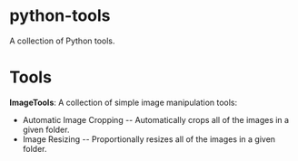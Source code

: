 python-tools
=============

A collection of Python tools.

# Tools

**ImageTools**: A collection of simple image manipulation tools:
* Automatic Image Cropping -- Automatically crops all of the images in a given folder.
* Image Resizing -- Proportionally resizes all of the images in a given folder.